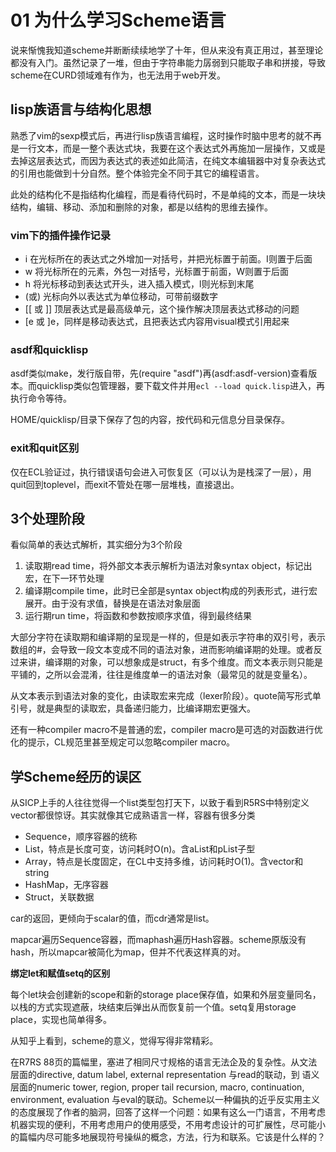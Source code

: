 # 01 为什么学习Scheme语言

说来惭愧我知道scheme并断断续续地学了十年，但从来没有真正用过，甚至理论都没有入门。虽然记录了一堆，但由于字符串能力孱弱到只能取子串和拼接，导致scheme在CURD领域难有作为，也无法用于web开发。

## lisp族语言与结构化思想

熟悉了vim的sexp模式后，再进行lisp族语言编程，这时操作时脑中思考的就不再是一行文本，而是一整个表达式块，我要在这个表达式外再施加一层操作，又或是去掉这层表达式，而因为表达式的表述如此简洁，在纯文本编辑器中对复杂表达式的引用也能做到十分自然。整个体验完全不同于其它的编程语言。

此处的结构化不是指结构化编程，而是看待代码时，不是单纯的文本，而是一块块结构，编辑、移动、添加和删除的对象，都是以结构的思维去操作。

### vim下的插件操作记录

* <leader>i  在光标所在的表达式之外增加一对括号，并把光标置于前面。I则置于后面
* <leader>w 将光标所在的元素，外包一对括号，光标置于前面，W则置于后面
* <leader>h 将光标移动到表达式开头，进入插入模式，l则光标到末尾
* (或) 光标向外以表达式为单位移动，可带前缀数字
* [[ 或 ]] 顶层表达式是最高级单元，这个操作解决顶层表达式移动的问题
* [e 或 ]e，同样是移动表达式，且把表达式内容用visual模式引用起来

### asdf和quicklisp

asdf类似make，发行版自带，先(require "asdf")再(asdf:asdf-version)查看版本。而quicklisp类似包管理器，要下载文件并用`ecl --load quick.lisp`进入，再执行命令等待。

HOME/quicklisp/目录下保存了包的内容，按代码和元信息分目录保存。

### exit和quit区别

仅在ECL验证过，执行错误语句会进入可恢复区（可以认为是栈深了一层），用quit回到toplevel，而exit不管处在哪一层堆栈，直接退出。

## 3个处理阶段

看似简单的表达式解析，其实细分为3个阶段

1. 读取期read time，将外部文本表示解析为语法对象syntax object，标记出宏，在下一环节处理
2. 编译期compile time，此时已全部是syntax object构成的列表形式，进行宏展开。由于没有求值，替换是在语法对象层面
3. 运行期run time，将函数和参数按顺序求值，得到最终结果

大部分字符在读取期和编译期的呈现是一样的，但是如表示字符串的双引号，表示数组的#，会导致一段文本变成不同的语法对象，进而影响编译期的处理。或者反过来讲，编译期的对象，可以想象成是struct，有多个维度。而文本表示则只能是平铺的，之所以会混淆，往往是维度单一的语法对象（最常见的就是变量名）。

从文本表示到语法对象的变化，由读取宏来完成（lexer阶段）。quote简写形式单引号，就是典型的读取宏，具备递归能力，比编译期宏更强大。

还有一种compiler macro不是普通的宏，compiler macro是可选的对函数进行优化的提示，CL规范里甚至规定可以忽略compiler macro。

## 学Scheme经历的误区

从SICP上手的人往往觉得一个list类型包打天下，以致于看到R5RS中特别定义vector都很惊讶。其实就像其它成熟语言一样，容器有很多分类

* Sequence，顺序容器的统称
* List，特点是长度可变，访问耗时O(n)。含aList和pList子型
* Array，特点是长度固定，在CL中支持多维，访问耗时O(1)。含vector和string
* HashMap，无序容器
* Struct，关联数据

car的返回，更倾向于scalar的值，而cdr通常是list。

mapcar遍历Sequence容器，而maphash遍历Hash容器。scheme原版没有hash，所以mapcar被简化为map，但并不代表这样真的对。

**绑定let和赋值setq的区别**

每个let块会创建新的scope和新的storage place保存值，如果和外层变量同名，以栈的方式实现遮蔽，块结束后弹出从而恢复前一个值。setq复用storage place，实现也简单得多。

从知乎上看到，scheme的意义，觉得写得非常精彩。

在R7RS 88页的篇幅里，塞进了相同尺寸规格的语言无法企及的复杂性。从文法层面的directive, datum label, external representation 与read的联动，到 语义层面的numeric tower, region, proper tail recursion, macro, continuation, environment, evaluation 与eval的联动。Scheme以一种偏执的近乎反实用主义的态度展现了作者的脑洞，回答了这样一个问题：如果有这么一门语言，不用考虑机器实现的便利，不用考虑用户的使用感受，不用考虑设计的可扩展性，尽可能小的篇幅内尽可能多地展现符号操纵的概念，方法，行为和联系。它该是什么样的？
